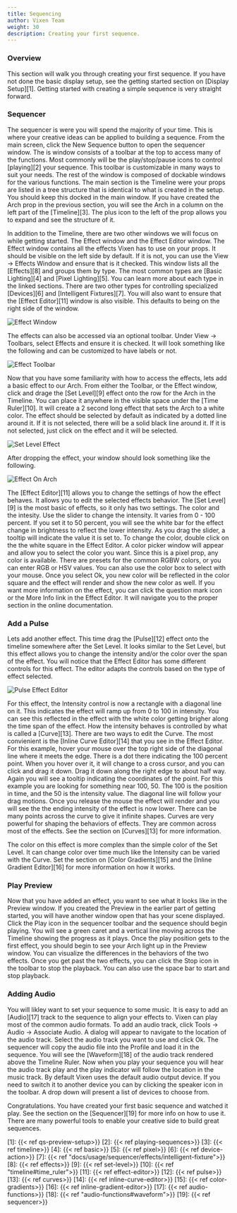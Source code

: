 ```yaml
---
title: Sequencing
author: Vixen Team
weight: 30
description: Creating your first sequence.
---
```


### Overview

This section will walk you through creating your first sequence. If you have not done the basic display setup, see the getting started section on [Display Setup][1]. Getting started with creating a simple sequence is very straight forward.

### Sequencer

The sequencer is were you will spend the majority of your time. This is where your creative ideas can be applied to building a sequence. From the main screen, click the New Sequence button to open the sequencer window. The is window consists of a toolbar at the top to access many of the functions. Most commonly will be the play/stop/pause icons to control [playing][2] your sequence. This toolbar is customizable in many ways to suit your needs. The rest of the window is composed of dockable windows for the various functions. The main section is the Timeline were your props are listed in a tree structure that is identical to what is created in the setup. You should keep this docked in the main window. If you have created the Arch prop in the previous section, you will see the Arch in a column on the left part of the [Timeline][3]. The plus icon to the left of the prop allows you to expand and see the structure of it. 

In addition to the Timeline, there are two other windows we will focus on while getting started. The Effect window and the Effect Editor window. The Effect window contains all the effects Vixen has to use on your props. It should be visible on the left side by default. If it is not, you can use the View -> Effects Window and ensure that is it checked. This window lists all the [Effects][8] and groups them by type. The most common types are [Basic Lighting][4] and [Pixel Lighting][5]. You can learn more about each type in the linked sections. There are two other types for controlling specialized [Devices][6] and [Intelligent Fixtures][7]. You will also want to ensure that the [Effect Editor][11] window is also visible. This defaults to being on the right side of the window.

![Effect Window](/images/docs/getting-started/effect-window.png "Effect Window")

The effects can also be accessed via an optional toolbar. Under View -> Toolbars, select Effects and ensure it is checked. It will look something like the following and can be customized to have labels or not.

![Effect Toolbar](/images/docs/getting-started/effect-toolbar.png "Effect Toolbar")

Now that you have some familiarity with how to access the effects, lets add a basic effect to our Arch. From either the Toolbar, or the Effect window, click and drage the [Set Level][9] effect onto the row for the Arch in the Timeline. You can place it anywhere in the visible space under the [Time Ruler][10]. It will create a 2 second long effect that sets the Arch to a white color. The effect should be selected by default as indicated by a dotted line around it. If it is not selected, there will be a solid black line around it. If it is not selected, just click on the effect and it will be selected. 

![Set Level Effect](/images/docs/getting-started/set-level.png "Set Level Effect")

After dropping the effect, your window should look something like the following.

![Effect On Arch](/images/docs/getting-started/effect-on-arch.png "Set Level Effect on Arch")

The [Effect Editor][11] allows you to change the settings of how the effect behaves. It allows you to edit the selected effects behavior. The [Set Level][9] is the most basic of effects, so it only has two settings. The color and the intesity. Use the slider to change the intensity. It varies from 0 - 100 percent. If you set it to 50 percent, you will see the white bar for the effect change in brightness to reflect the lower intensity. As you drag the slider, a tooltip will indicate the value it is set to. To change the color, double click on the the white square in the Effect Editor. A color picker window will appear and allow you to select the color you want. Since this is a pixel prop, any color is available. There are presets for the common RGBW colors, or you can enter RGB or HSV values. You can also use the color box to select with your mouse. Once you select Ok, you new color will be reflected in the color square and the effect will render and show the new color as well. If you want more information on the effect, you can click the question mark icon or the More Info link in the Effect Editor. It will navigate you to the proper section in the online documentation.

### Add a Pulse

Lets add another effect. This time drag the [Pulse][12] effect onto the timeline somewhere after the Set Level. It looks similar to the Set Level, but this effect allows you to change the intensity and/or the color over the span of the effect. You will notice that the Effect Editor has some different controls for this effect. The editor adapts the controls based on the type of effect selected. 

![Pulse Effect Editor](/images/docs/getting-started/pulse-editor.png "Pulse Effect on Arch")

For this effect, the Intensity control is now a rectangle with a diagonal line on it. This indicates the effect will ramp up from 0 to 100 in intensity. You can see this reflected in the effect with the white color getting brigher along the time span of the effect. How the intensity behaves is controlled by what is called a [Curve][13]. There are two ways to edit the Curve. The most convienient is the [Inline Curve Editor][14] that you see in the Effect Editor. For this example, hover your mouse over the top right side of the diagonal line where it meets the edge. There is a dot there indicating the 100 percent point. When you hover over it, it will change to a cross cursor, and you can click and drag it down. Drag it down along the right edge to about half way. Again you will see a tooltip indicating the coordinates of the point. For this example you are looking for something near 100, 50. The 100 is the position in time, and the 50 is the intensity value. The diagonal line will follow your drag motions. Once you release the mouse the effect will render and you will see the the ending intensity of the effect is now lower. There can be many points across the curve to give it infinite shapes. Curves are very powerful for shaping the behaviors of effects. They are common across most of the effects. See the section on [Curves][13] for more information.

The color on this effect is more complex than the simple color of the Set Level. It can change color over time much like the Intensity can be varied with the Curve. Set the section on [Color Gradients][15] and the [Inline Gradient Editor][16] for more information on how it works.

### Play Preview

Now that you have added an effect, you want to see what it looks like in the Preview window. If you created the Preview in the earlier part of getting started, you will have another window open that has your scene displayed. Click the Play icon in the sequencer toolbar and the sequence should begin playing. You will see a green caret and a vertical line moving across the Timeline showing the progress as it plays. Once the play position gets to the first effect, you should begin to see your Arch light up in the Preview window. You can visualize the differences in the behaviors of the two effects. Once you get past the two effects, you can click the Stop icon in the toolbar to stop the playback. You can also use the space bar to start and stop playback.

### Adding Audio

You will likley want to set your sequence to some music. It is easy to add an [Audio][17] track to the sequence to align your effects to. Vixen can play most of the common audio formats. To add an audio track, click Tools -> Audio -> Associate Audio. A dialog will appear to navigate to the location of the audio track. Select the audio track you want to use and click Ok. The sequencer will copy the audio file into the Profile and load it in the sequence. You will see the [Waveform][18] of the audio track rendered above the Timeline Ruler. Now when you play your sequence you will hear the audio track play and the play indicator will follow the location in the music track. By default Vixen uses the default audio output device. If you need to switch it to another device you can by clicking the speaker icon in the toolbar. A drop down will present a list of devices to choose from.

Congratulations. You have created your first basic sequence and watched it play. See the section on the [Sequencer][19] for more info on how to use it. There are many powerful tools to enable your creative side to build great sequences.


[1]: {{< ref qs-preview-setup>}}
[2]: {{< ref playing-sequences>}}
[3]: {{< ref timeline>}}
[4]: {{< ref basic>}}
[5]: {{< ref pixel>}}
[6]: {{< ref device-action>}}
[7]: {{< ref "docs/usage/sequencer/effects/intelligent-fixture">}}
[8]: {{< ref effects>}}
[9]: {{< ref set-level>}}
[10]: {{< ref "timeline#time_ruler">}}
[11]: {{< ref effect-editor>}}
[12]: {{< ref pulse>}}
[13]: {{< ref curves>}}
[14]: {{< ref inline-curve-editor>}}
[15]: {{< ref color-gradients>}}
[16]: {{< ref inline-gradient-editor>}}
[17]: {{< ref audio-functions>}}
[18]: {{< ref "audio-functions#waveform">}}
[19]: {{< ref sequencer>}}
